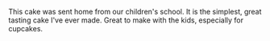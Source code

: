 This cake was sent home from our children's school. It is the simplest, great tasting cake I've ever made. Great to make with the kids, especially for cupcakes.

